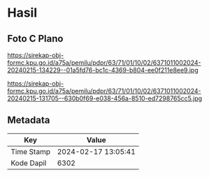 # Hasil

## Foto C Plano

https://sirekap-obj-formc.kpu.go.id/a75a/pemilu/pdpr/63/71/01/10/02/6371011002024-20240215-134229--01a5fd76-bc1c-4369-b804-ee0f211e8ee9.jpg

https://sirekap-obj-formc.kpu.go.id/a75a/pemilu/pdpr/63/71/01/10/02/6371011002024-20240215-131705--630b0f69-e038-456a-8510-ed7298765cc5.jpg


## Metadata

| Key        | Value               |
| ---------- | ------------------- |
| Time Stamp | 2024-02-17 13:05:41 |
| Kode Dapil | 6302                |




